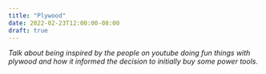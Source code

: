 ```yaml
---
title: "Plywood"
date: 2022-02-23T12:00:00-08:00
draft: true
---
```


*Talk about being inspired by the people on youtube doing fun things with plywood and how it informed the decision to initially buy some power tools.*